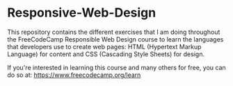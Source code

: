 # Responsive-Web-Design
This repository contains the different exercises that I am doing throughout the FreeCodeCamp Responsible Web Design course to learn the languages ​​that developers use to create web pages: HTML (Hypertext Markup Language) for content and CSS (Cascading Style Sheets) for design.

If you're interested in learning this course and many others for free, you can do so at: https://www.freecodecamp.org/learn
